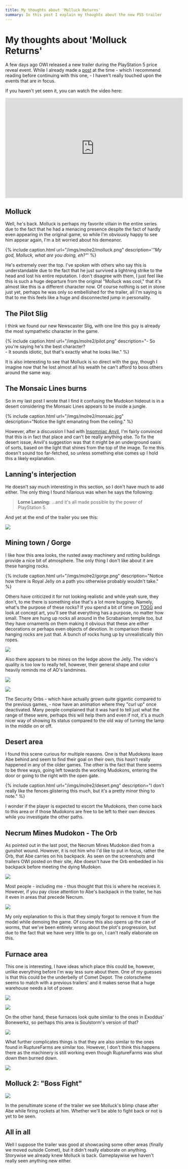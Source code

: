 ```yaml
---
title: My thoughts about 'Molluck Returns'
summary: In this post I explain my thoughts about the new PS5 trailer
---
```


# My thoughts about 'Molluck Returns'

A few days ago OWI released a new trailer during the PlayStation 5 price reveal event. While I
already made a [post](/molluckreturns) at the time - which I recommend reading before continuing
with this one, - I haven't really touched upon the events that are in focus.

If you haven't yet seen it, you can watch the video here:

<iframe width="560" height="315" src="https://www.youtube-nocookie.com/embed/eKcbxixI5uc" frameborder="0" allow="accelerometer; autoplay; clipboard-write; encrypted-media; gyroscope; picture-in-picture" allowfullscreen></iframe>

## Molluck

Well, he's back. Molluck is perhaps my favorite villain in the entire series due to the fact that he
had a menacing presence despite the fact of hardly even appearing in the original game, so while I'm
obviously happy to see him appear again, I'm a bit worried about his demeanor.

{% include caption.html url="/imgs/molre2/molluck.png" description='<i>"My god, Molluck, what are you doing, eh?"</i>' %}

He's extremely over the top. I've spoken with others who say this is understandable due to the fact
that he just survived a lightning strike to the head and lost his entire reputation. I don't
disagree with them, I just feel like this is such a huge departure from the original "Molluck was
cool," that it's almost like this is a different character now. Of course nothing is set in stone
just yet, perhaps he was only so embellished for the trailer, all I'm saying is that to me this
feels like a huge and disconnected jump in personality.

## The Pilot Slig

I think we found our new Newscaster Slig, with one line this guy is already the most sympathetic
character in the game. 

{% include caption.html url="/imgs/molre2/pilot.png" description="- So you're saying he's the best character?<br>- It sounds idiotic, but that's exactly what he looks like." %}

It is also interesting to see that Molluck is so direct with the guy, though
I imagine now that he lost almost all his wealth he can't afford to boss others around the same way.

## The Monsaic Lines burns

So in my last post I wrote that I find it confusing the Mudokon hideout is in a desert considering
the Monsaic Lines appears to be inside a jungle.

{% include caption.html url="/imgs/molre2/monsaic.jpg" description="Notice the light emanating from the ceiling." %}

However, after a discussion I had with [Insomniac
Anvil](https://www.youtube.com/channel/UCZkFTEkLt2wI0N8Qn_bCZdg), I'm fairly convinced that this is
in fact that place and can't be really anything else. To fix the desert issue, Anvil's suggestion
was that it might be an underground oasis of sorts, based on the light that shines from the top of
the image. To me this doesn't sound too far-fetched, so unless something else comes up I hold this a
likely explanation.

## Lanning's interjection

He doesn't say much interesting in this section, so I don't have much to add either. The only thing
I found hilarious was when he says the following:

> **Lorne Lanning:** ...and it's all made possible by the power of PlayStation 5.

And yet at the end of the trailer you see this:

![](/imgs/molre2/ps4.png)

## Mining town / Gorge

I like how this area looks, the rusted away machinery and rotting buildings provide a nice bit of
atmosphere. The only thing I don't like about it are these hanging rocks.

{% include caption.html url="/imgs/molre2/gorge.png" description="Notice how there is Royal Jelly on a path you otherwise probably wouldn't take." %}

Others have criticized it for not looking realistic and while yeah sure, they don't, to me there is
something else that's a lot more bugging. Namely, what's the purpose of these rocks? If you spend a
bit of time on [TOGG](https://oddworldlibrary.net/archives/togg/index.php?/category/33) and look at
concept art, you'll see that everything has a purpose, no matter how small. There are hung up rocks
all around in the Scrabanian temple too, but they have ornaments on them making it obvious that
these are either decorations or perhaps even objects of devotion. In comparison these hanging rocks
are just that. A bunch of rocks hung up by unrealistically thin ropes.

![](/imgs/molre2/mines.png)

Also there appears to be mines on the ledge above the Jelly. The video's quality is too low to
really tell, however, their general shape and color heavily reminds me of AO's landmines.

![](/imgs/molre2/orb_on.png)

![](/imgs/molre2/orb_off.png)

The Security Orbs - which have actually grown quite gigantic compared to the previous games, - now
have an animation where they "curl up" once deactivated. Many people complained that it was hard to
tell just what the range of these were, perhaps this will help them and even if not, it's a much
nicer way of showing its status compared to the old way of turning the lamp in the middle on or off.

## Desert area

I found this scene curious for multiple reasons. One is that Mudokons leave Abe behind and seem to
find their goal on their own, this hasn't really happened in any of the older games. The other is
the fact that there seems to be three ways, going left towards the working Mudokons, entering the
door or going to the right with the open gate.

{% include caption.html url="/imgs/molre2/desert.png" description="I don't really like the fences glistering this much, but it's a pretty minor thing to note." %}

I wonder if the player is expected to escort the
Mudokons, then come back to this area or if those Mudokons are free to be left to their own devices
while you investigate the other paths.

## Necrum Mines Mudokon - The Orb

As pointed out in the last post, the Necrum Mines Mudokon died from a gunshot wound. However, it is
not him who I'd like to put in focus, rather the Orb, that Abe carries on his backpack. As seen on
the screenshots and trailers OWI posted on their site, Abe doesn't have the Orb embedded in his
backpack before meeting the dying Mudokon.

![](/imgs/molre2/noorb.jpg)

Most people - including me - thus thought that this is
where he receives it. However, if you pay close attention to Abe's backpack in the trailer, he has
it even in areas that precede Necrum.

![](/imgs/molre2/orb.png)

My only explanation to this is that they simply forgot to remove it from the model while demoing the
game. Of course this also opens up the can of worms, that we've been entirely wrong about the plot's
progression, but due to the fact that we have very little to go on, I can't really elaborate on this.

## Furnace area

This one is interesting, I have ideas which place this could be, however, unlike everything before
I'm way less sure about them. One of my guesses is that this could be the underbelly of Comet
Depot. The colorscheme seems to match with a previous trailers' and it makes sense that a huge
warehouse needs a lot of power.

![](/imgs/e3/humphrey.jpg)

![](/imgs/molre2/furnace.png)

On the other hand, these furnaces look quite similar to the ones in Exoddus' Bonewerkz, so perhaps
this area is Soulstorm's version of that?

![](/imgs/molre2/aofurnace.png)

What further complicates things is that they are also similar to the ones found in RuptureFarms
are similar too. However, I don't think this happens there as the machinery is still working even
though RuptureFarms was shut down then burned down.

![](/imgs/molre2/rf.png)

## Molluck 2: "Boss Fight"

![](/imgs/molre2/blimp.png)

In the penultimate scene of the trailer we see Molluck's blimp chase after Abe while firing rockets
at him. Whether we'll be able to fight back or not is yet to be seen.

## All in all

Well I suppose the trailer was good at showcasing some other areas (finally we moved outside Comet),
but it didn't really elaborate on anything. Storywise we already knew Molluck is back. Gameplaywise
we haven't really seen anything new either.
